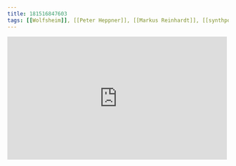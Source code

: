 ```yaml
---
title: 181516847603
tags: [[Wolfsheim]], [[Peter Heppner]], [[Markus Reinhardt]], [[synthpop]]
---
```

<iframe allow="accelerometer; autoplay; clipboard-write; encrypted-media; gyroscope; picture-in-picture" allowfullscreen="" frameborder="0" height="281" id="youtube_iframe" src="https://www.youtube.com/embed/Af9jMdyYuzE?feature=oembed&amp;enablejsapi=1&amp;origin=https://safe.txmblr.com&amp;wmode=opaque" width="500"></iframe>